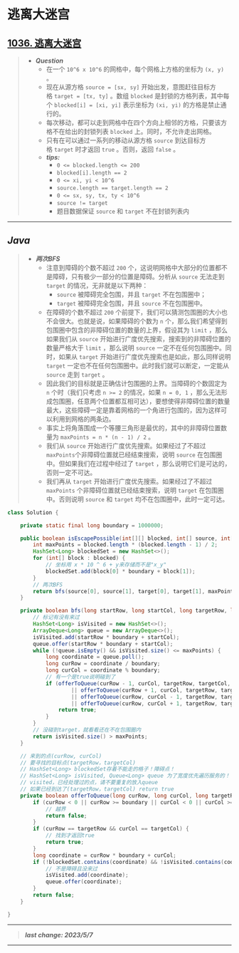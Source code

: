 # 逃离大迷宫

## [1036. 逃离大迷宫](https://leetcode.cn/problems/escape-a-large-maze/)

> - ***Question***
>   - 在一个 `10^6 x 10^6` 的网格中，每个网格上方格的坐标为 `(x, y)` 。
>   - 现在从源方格 `source = [sx, sy]` 开始出发，意图赶往目标方格 `target = [tx, ty]` 。数组 `blocked` 是封锁的方格列表，其中每个 `blocked[i] = [xi, yi]` 表示坐标为 `(xi, yi)` 的方格是禁止通行的。
>   - 每次移动，都可以走到网格中在四个方向上相邻的方格，只要该方格不在给出的封锁列表 `blocked` 上。同时，不允许走出网格。
>   - 只有在可以通过一系列的移动从源方格 `source` 到达目标方格 `target` 时才返回 `true` 。否则，返回 `false` 。
>   - ***tips:***
>     - `0 <= blocked.length <= 200`
>     - `blocked[i].length == 2`
>     - `0 <= xi, yi < 10^6`
>     - `source.length == target.length == 2`
>     - `0 <= sx, sy, tx, ty < 10^6`
>     - `source != target`
>     - 题目数据保证 `source` 和 `target` 不在封锁列表内

---

## *Java*

> - ***两次BFS***
>   - 注意到障碍的个数不超过 `200` 个，这说明网格中大部分的位置都不是障碍，只有极少一部分的位置是障碍。分析从 `source` 无法走到 `target` 的情况，无非就是以下两种：
>     - `source` 被障碍完全包围，并且 `target` 不在包围圈中；
>     - `target` 被障碍完全包围，并且 `source` 不在包围圈中。
>   - 在障碍的个数不超过 `200` 个前提下，我们可以猜测包围圈的大小也不会很大。也就是说，如果障碍的个数为 `n` 个，那么我们希望得到包围圈中包含的非障碍位置的数量的上界，假设其为 `limit` ，那么如果我们从 `source` 开始进行广度优先搜索，搜索到的非障碍位置的数量严格大于 `limit` ，那么说明 `source` 一定不在任何包围圈中。同时，如果从 `target` 开始进行广度优先搜索也是如此，那么同样说明 `target` 一定也不在任何包围圈中。此时我们就可以断定，一定能从 `source` 走到 `target` 。
>   - 因此我们的目标就是正确估计包围圈的上界。当障碍的个数固定为 `n` 个时（我们只考虑 `n >= 2` 的情况，如果 `n = 0, 1` ，那么无法形成包围圈，任意两个位置都互相可达），要想使得非障碍位置的数量最大，这些障碍一定是靠着网格的一个角进行包围的，因为这样可以利用到网格的两条边。
>   - 事实上将角落围成一个等腰三角形是最优的，其中的非障碍位置数量为 `maxPoints = n * (n - 1) / 2` 。
>   - 我们从 `source` 开始进行广度优先搜索。如果经过了不超过 `maxPoints`个非障碍位置就已经结束搜索，说明 `source` 在包围圈中。但如果我们在过程中经过了 `target` ，那么说明它们是可达的，否则一定不可达。
>   - 我们再从 `target` 开始进行广度优先搜索。如果经过了不超过 `maxPoints` 个非障碍位置就已经结束搜索，说明 `target` 在包围圈中。否则说明 `source` 和 `target` 均不在包围圈中，此时一定可达。

```java
class Solution {

    private static final long boundary = 1000000;

    public boolean isEscapePossible(int[][] blocked, int[] source, int[] target) {
        int maxPoints = blocked.length * (blocked.length - 1) / 2;
        HashSet<Long> blockedSet = new HashSet<>();
        for (int[] block : blocked) {
            // 坐标用 x * 10 ^ 6 + y来存储而不是"x_y"
            blockedSet.add(block[0] * boundary + block[1]);
        }
        // 两次BFS
        return bfs(source[0], source[1], target[0], target[1], maxPoints, blockedSet) && bfs(target[0], target[1], source[0], source[1], maxPoints, blockedSet);
    }

    private boolean bfs(long startRow, long startCol, long targetRow, long targetCol, int maxPoints, HashSet<Long> blockedSet) {
        // 标记有没有来过
        HashSet<Long> isVisited = new HashSet<>();
        ArrayDeque<Long> queue = new ArrayDeque<>();
        isVisited.add(startRow * boundary + startCol);
        queue.offer(startRow * boundary + startCol);
        while (!queue.isEmpty() && isVisited.size() <= maxPoints) {
            long coordinate = queue.poll();
            long curRow = coordinate / boundary;
            long curCol = coordinate % boundary;
            // 有一个是true说明碰到了
            if (offerToQueue(curRow - 1, curCol, targetRow, targetCol, blockedSet, isVisited, queue)
                    || offerToQueue(curRow + 1, curCol, targetRow, targetCol, blockedSet, isVisited, queue)
                    || offerToQueue(curRow, curCol - 1, targetRow, targetCol, blockedSet, isVisited, queue)
                    || offerToQueue(curRow, curCol + 1, targetRow, targetCol, blockedSet, isVisited, queue)) {
                return true;
            }
        }
        // 没碰到target，就看看还在不在包围圈内
        return isVisited.size() > maxPoints;
    }

    // 来到的点(curRow, curCol)
    // 要寻找的目标点(targetRow，targetCol)
    // HashSet<Long> blockedSet存着不能走的格子！障碍点！
    // HashSet<Long> isVisited, Queue<Long> queue 为了宽度优先遍历服务的！
    // visited，已经处理过的点，请不要重复的放入queue
    // 如果已经到达了(targetRow，targetCol) return true
    private boolean offerToQueue(long curRow, long curCol, long targetRow, long targetCol, HashSet<Long> blockedSet, HashSet<Long> isVisited, ArrayDeque<Long> queue) {
        if (curRow < 0 || curRow >= boundary || curCol < 0 || curCol >= boundary) {
            // 越界
            return false;
        }
        if (curRow == targetRow && curCol == targetCol) {
            // 找到才返回true
            return true;
        }
        long coordinate = curRow * boundary + curCol;
        if (!blockedSet.contains(coordinate) && !isVisited.contains(coordinate)) {
            // 不是障碍且没来过
            isVisited.add(coordinate);
            queue.offer(coordinate);
        }
        return false;
    }

}
```

---

> ***last change: 2023/5/7***

---
